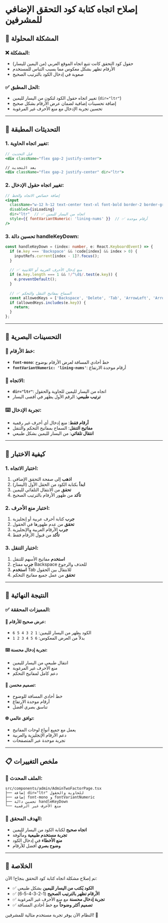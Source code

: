 # إصلاح اتجاه كتابة كود التحقق الإضافي للمشرفين

## 🎯 المشكلة المحلولة

### ❌ **المشكلة:**
- حقول كود التحقق كانت تتبع اتجاه الموقع العربي (من اليمين لليسار)
- الأرقام تظهر بشكل معكوس مما يسبب التباس للمستخدم
- صعوبة في إدخال الكود بالترتيب الصحيح

### ✅ **الحل المطبق:**
- تغيير اتجاه حقول الكود لتكون من اليسار لليمين (`dir="ltr"`)
- إضافة تحسينات إضافية لضمان عرض الأرقام بشكل صحيح
- تحسين تجربة الإدخال مع منع الأحرف غير المرغوبة

---

## 🔧 التحديثات المطبقة

### 1. **تغيير اتجاه الحاوية:**
```jsx
// قبل التحديث
<div className="flex gap-2 justify-center">

// بعد التحديث
<div className="flex gap-2 justify-center" dir="ltr">
```

### 2. **تغيير اتجاه حقول الإدخال:**
```jsx
// إضافة خصائص الاتجاه والخط
<input
  className="w-12 h-12 text-center text-xl font-bold border-2 border-gray-300 rounded-lg focus:border-purple-500 focus:ring-2 focus:ring-purple-200 transition-all font-mono"
  disabled={isLoading}
  dir="ltr"  // ✅ اتجاه من اليسار لليمين
  style={{ fontVariantNumeric: 'lining-nums' }}  // ✅ أرقام موحدة
/>
```

### 3. **تحسين دالة handleKeyDown:**
```typescript
const handleKeyDown = (index: number, e: React.KeyboardEvent) => {
  if (e.key === 'Backspace' && !code[index] && index > 0) {
    inputRefs.current[index - 1]?.focus();
  }
  
  // ✅ منع إدخال الأحرف العربية أو اللاتينية
  if (e.key.length === 1 && !/^\d$/.test(e.key)) {
    e.preventDefault();
  }
  
  // ✅ السماح بمفاتيح التنقل والتحكم
  const allowedKeys = ['Backspace', 'Delete', 'Tab', 'ArrowLeft', 'ArrowRight', 'Home', 'End'];
  if (allowedKeys.includes(e.key)) {
    return;
  }
};
```

---

## 🎨 التحسينات البصرية

### 📝 **خط الأرقام:**
- **`font-mono`**: خط أحادي المسافة لعرض الأرقام بوضوح
- **`fontVariantNumeric: 'lining-nums'`**: أرقام موحدة الارتفاع

### 🔄 **الاتجاه:**
- **`dir="ltr"`**: اتجاه من اليسار لليمين للحاوية والحقول
- **ترتيب طبيعي**: الرقم الأول يظهر في أقصى اليسار

### ⌨️ **تجربة الإدخال:**
- **أرقام فقط**: منع إدخال أي أحرف غير رقمية
- **مفاتيح التنقل**: السماح بمفاتيح التحكم والتنقل
- **انتقال تلقائي**: من اليسار لليمين بشكل طبيعي

---

## 🧪 كيفية الاختبار

### 1. **اختبار الاتجاه:**
1. **اذهب** إلى صفحة التحقق الإضافي
2. **ابدأ** بكتابة الكود من الحقل الأول (اليسار)
3. **تحقق** من الانتقال التلقائي لليمين
4. **تأكد** من ظهور الأرقام بالترتيب الصحيح

### 2. **اختبار منع الأحرف:**
1. **جرب** كتابة أحرف عربية أو إنجليزية
2. **تحقق** من عدم ظهورها في الحقول
3. **جرب** الأرقام العربية والإنجليزية
4. **تأكد** من قبول الأرقام فقط

### 3. **اختبار التنقل:**
1. **استخدم** مفاتيح الأسهم للتنقل
2. **جرب** مفتاح Backspace للحذف والرجوع
3. **استخدم** Tab للانتقال بين الحقول
4. **تحقق** من عمل جميع مفاتيح التحكم

---

## 📱 النتيجة النهائية

### ✅ **المميزات المحققة:**

#### 🔢 **عرض صحيح للأرقام:**
- الكود يظهر من اليسار لليمين: `1 2 3 4 5 6`
- بدلاً من العرض المعكوس: `6 5 4 3 2 1`

#### ⌨️ **تجربة إدخال محسنة:**
- انتقال طبيعي من اليسار لليمين
- منع الأحرف غير المرغوبة
- دعم كامل لمفاتيح التحكم

#### 🎨 **تصميم محسن:**
- خط أحادي المسافة للوضوح
- أرقام موحدة الارتفاع
- تناسق بصري أفضل

#### 🌐 **توافق عالمي:**
- يعمل مع جميع أنواع لوحات المفاتيح
- دعم الأرقام الإنجليزية والعربية
- تجربة موحدة عبر المتصفحات

---

## 📋 ملخص التغييرات

### 📝 **الملف المحدث:**
```
src/components/admin/AdminTwoFactorPage.tsx
├── إضافة dir="ltr" للحاوية والحقول
├── إضافة font-mono و fontVariantNumeric
├── تحسين دالة handleKeyDown
└── منع الأحرف غير الرقمية
```

### 🎯 **الهدف المحقق:**
- **اتجاه صحيح** لكتابة الكود من اليسار لليمين
- **تجربة مستخدم طبيعية** ومألوفة
- **منع الأخطاء** في إدخال الكود
- **وضوح بصري** أفضل للأرقام

---

## 🚀 الخلاصة

تم إصلاح مشكلة اتجاه كتابة كود التحقق بنجاح! الآن:

- ✅ **الكود يُكتب من اليسار لليمين** بشكل طبيعي
- ✅ **الأرقام تظهر بالترتيب الصحيح** (1-2-3-4-5-6)
- ✅ **تجربة إدخال محسنة** مع منع الأحرف غير المرغوبة
- ✅ **تصميم أكثر وضوحاً** مع خط أحادي المسافة

النظام الآن يوفر تجربة مستخدم مثالية للمشرفين! 🎉
